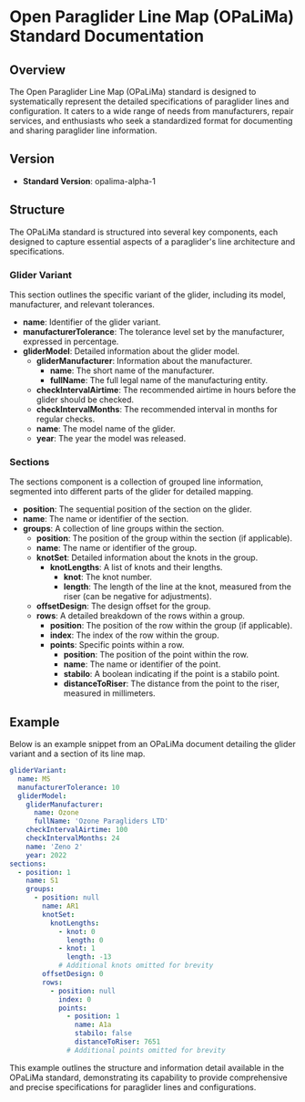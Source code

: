 # Open Paraglider Line Map (OPaLiMa) Standard Documentation

## Overview

The Open Paraglider Line Map (OPaLiMa) standard is designed to systematically represent the detailed specifications of paraglider lines and configuration. It caters to a wide range of needs from manufacturers, repair services, and enthusiasts who seek a standardized format for documenting and sharing paraglider line information.

## Version

- **Standard Version**: opalima-alpha-1

## Structure

The OPaLiMa standard is structured into several key components, each designed to capture essential aspects of a paraglider's line architecture and specifications.

### Glider Variant

This section outlines the specific variant of the glider, including its model, manufacturer, and relevant tolerances.

- **name**: Identifier of the glider variant.
- **manufacturerTolerance**: The tolerance level set by the manufacturer, expressed in percentage.
- **gliderModel**: Detailed information about the glider model.
  - **gliderManufacturer**: Information about the manufacturer.
    - **name**: The short name of the manufacturer.
    - **fullName**: The full legal name of the manufacturing entity.
  - **checkIntervalAirtime**: The recommended airtime in hours before the glider should be checked.
  - **checkIntervalMonths**: The recommended interval in months for regular checks.
  - **name**: The model name of the glider.
  - **year**: The year the model was released.

### Sections

The sections component is a collection of grouped line information, segmented into different parts of the glider for detailed mapping.

- **position**: The sequential position of the section on the glider.
- **name**: The name or identifier of the section.
- **groups**: A collection of line groups within the section.
  - **position**: The position of the group within the section (if applicable).
  - **name**: The name or identifier of the group.
  - **knotSet**: Detailed information about the knots in the group.
    - **knotLengths**: A list of knots and their lengths.
      - **knot**: The knot number.
      - **length**: The length of the line at the knot, measured from the riser (can be negative for adjustments).
  - **offsetDesign**: The design offset for the group.
  - **rows**: A detailed breakdown of the rows within a group.
    - **position**: The position of the row within the group (if applicable).
    - **index**: The index of the row within the group.
    - **points**: Specific points within a row.
      - **position**: The position of the point within the row.
      - **name**: The name or identifier of the point.
      - **stabilo**: A boolean indicating if the point is a stabilo point.
      - **distanceToRiser**: The distance from the point to the riser, measured in millimeters.

## Example

Below is an example snippet from an OPaLiMa document detailing the glider variant and a section of its line map.

```yaml
gliderVariant:
  name: MS
  manufacturerTolerance: 10
  gliderModel:
    gliderManufacturer:
      name: Ozone
      fullName: 'Ozone Paragliders LTD'
    checkIntervalAirtime: 100
    checkIntervalMonths: 24
    name: 'Zeno 2'
    year: 2022
sections:
  - position: 1
    name: S1
    groups:
      - position: null
        name: AR1
        knotSet:
          knotLengths:
            - knot: 0
              length: 0
            - knot: 1
              length: -13
            # Additional knots omitted for brevity
        offsetDesign: 0
        rows:
          - position: null
            index: 0
            points:
              - position: 1
                name: A1a
                stabilo: false
                distanceToRiser: 7651
              # Additional points omitted for brevity
```

This example outlines the structure and information detail available in the OPaLiMa standard, demonstrating its capability to provide comprehensive and precise specifications for paraglider lines and configurations.
